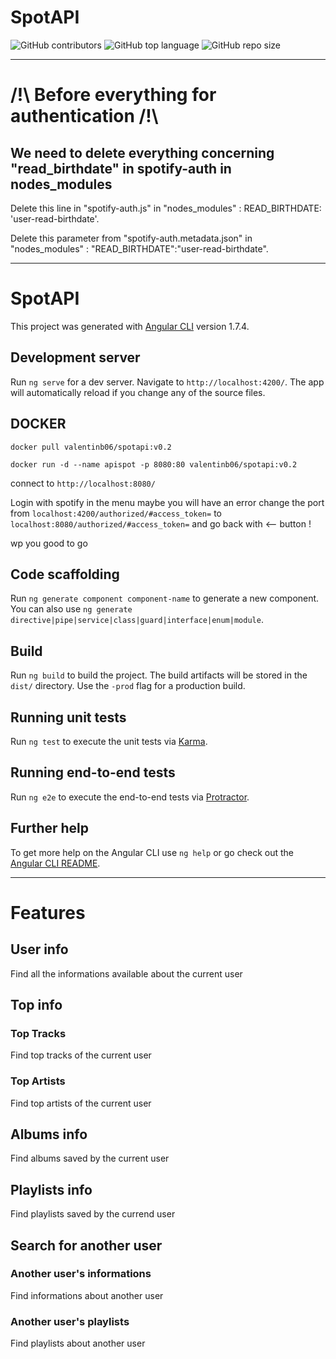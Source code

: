 # SpotAPI

![GitHub contributors](https://img.shields.io/github/contributors/jesa974/SpotAPI?color=green&style=flat-square)
![GitHub top language](https://img.shields.io/github/languages/top/jesa974/SpotAPI?color=orange&label=Java&style=flat-square)
![GitHub repo size](https://img.shields.io/github/repo-size/jesa974/SpotAPI?label=project%20size&style=flat-square&color=lightgrey)

---

# /!\ Before everything for authentication /!\

## We need to delete everything concerning "read_birthdate" in spotify-auth in nodes_modules

Delete this line in "spotify-auth.js" in "nodes_modules" : READ_BIRTHDATE: 'user-read-birthdate'.

Delete this parameter from "spotify-auth.metadata.json" in "nodes_modules" : "READ_BIRTHDATE":"user-read-birthdate".

---

# SpotAPI

This project was generated with [Angular CLI](https://github.com/angular/angular-cli) version 1.7.4.

## Development server

Run `ng serve` for a dev server. Navigate to `http://localhost:4200/`. The app will automatically reload if you change any of the source files.

## DOCKER 
`docker pull valentinb06/spotapi:v0.2`

`docker run -d --name apispot -p 8080:80 valentinb06/spotapi:v0.2`

connect to `http://localhost:8080/`

Login with spotify in the menu 
maybe you will have an error change the port from `localhost:4200/authorized/#access_token=` to `localhost:8080/authorized/#access_token=` 
and go back with <-- button !

wp you good to go 

## Code scaffolding

Run `ng generate component component-name` to generate a new component. You can also use `ng generate directive|pipe|service|class|guard|interface|enum|module`.

## Build

Run `ng build` to build the project. The build artifacts will be stored in the `dist/` directory. Use the `-prod` flag for a production build.

## Running unit tests

Run `ng test` to execute the unit tests via [Karma](https://karma-runner.github.io).

## Running end-to-end tests

Run `ng e2e` to execute the end-to-end tests via [Protractor](http://www.protractortest.org/).

## Further help

To get more help on the Angular CLI use `ng help` or go check out the [Angular CLI README](https://github.com/angular/angular-cli/blob/master/README.md).

---

# Features

## User info

Find all the informations available about the current user

## Top info

### Top Tracks

Find top tracks of the current user

### Top Artists

Find top artists of the current user

## Albums info

Find albums saved by the current user

## Playlists info

Find playlists saved by the currend user

## Search for another user

### Another user's informations

Find informations about another user

### Another user's playlists

Find playlists about another user
